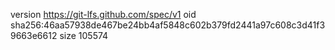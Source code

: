 version https://git-lfs.github.com/spec/v1
oid sha256:46aa57938de467be24bb4af5848c602b379fd2441a97c608c3d41f39663e6612
size 105574
